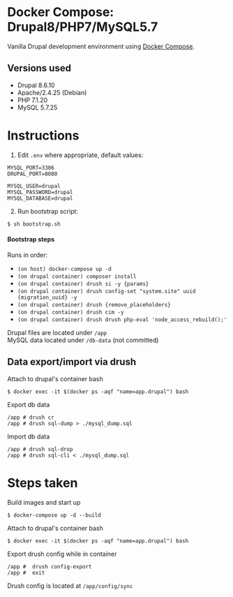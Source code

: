 # Docker Compose: Drupal8/PHP7/MySQL5.7

Vanilla Drupal development environment using [Docker Compose](https://docs.docker.com/compose/).

## Versions used

- Drupal 8.6.10
- Apache/2.4.25 (Debian)
- PHP 7.1.20
- MySQL 5.7.25

# Instructions

1. Edit `.env` where appropriate, default values:

```
MYSQL_PORT=3306
DRUPAL_PORT=8080

MYSQL_USER=drupal
MYSQL_PASSWORD=drupal
MYSQL_DATABASE=drupal
```

2. Run bootstrap script:

```
$ sh bootstrap.sh
```

#### Bootstrap steps

Runs in order:

- `(on host) docker-compose up -d`
- `(on drupal container) composer install`
- `(on drupal container) drush si -y {params}`
- `(on drupal container) drush config-set "system.site" uuid {migration_uuid} -y`
- `(on drupal container) drush {remove_placeholders}`
- `(on drupal container) drush cim -y`
- `(on drupal container) drush drush php-eval 'node_access_rebuild();'`

Drupal files are located under `/app`<br>
MySQL data located under `/db-data` (not committed)

## Data export/import via drush

Attach to drupal's container bash

```
$ docker exec -it $(docker ps -aqf "name=app.drupal") bash
```

Export db data

```
/app # drush cr
/app # drush sql-dump > ./mysql_dump.sql
```

Import db data

```
/app # drush sql-drop
/app # drush sql-cli < ./mysql_dump.sql
```

# Steps taken

Build images and start up

```
$ docker-compose up -d --build
```

Attach to drupal's container bash

```
$ docker exec -it $(docker ps -aqf "name=app.drupal") bash
```

Export drush config while in container

```
/app #  drush config-export
/app #  exit
```

Drush config is located at `/app/config/sync`
